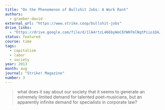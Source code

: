 ```yaml
---
title: "On the Phenomenon of Bullshit Jobs: A Work Rant"
authors:
  - graeber-david
external_url: "https://www.strike.coop/bullshit-jobs"
drive_links: 
  - "https://drive.google.com/file/d/1lA4rtzL466byWeC6YWH7mlNqtPiio1Q4/view?usp=drivesdk"
status: featured
course: time
tags:
  - capitalism
  - labor
  - society
year: 2013
month: aug
journal: "Strike! Magazine"
number: 3
---
```


> what does it say about our society that it seems to generate an extremely limited demand for talented poet-musicians, but an apparently infinite demand for specialists in corporate law?

